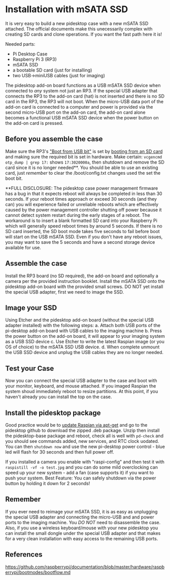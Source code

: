 Installation with mSATA SSD
===========================
It is very easy to build a new pidesktop case with a new mSATA SSD attached. The official documents make this unecessarily complex with creating SD cards and clone operations. If you want the fast path here it is!

Needed parts:
- Pi Desktop Case
- Raspberry Pi 3 (RP3)
- mSATA SSD
- a bootable SD card (just for installing)
- two USB->miniUSB cables (just for imaging)

The pidesktop add-on board functions as a USB mSATA SSD device when connected to *any* system not just an RP3. If the special USB adapter that connects the RP3 to the add-on card (hat) is not inserted and there is no SD card in the RP3, the RP3 will not boot. When the micro-USB data port of the add-on card is connected to a computer and power is provided via the second micro-USB port on the add-on card, the add-on card alone becomes a functional USB mSATA SSD device when the power button on the add-on card is pressed.

Before you assemble the case
----------------------------
Make sure the RP3's ["Boot from USB bit"](https://www.raspberrypi.org/documentation/hardware/raspberrypi/bootmodes/msd.md) is set by [booting from an SD card](https://www.raspberrypi.org/documentation/installation/installing-images/README.md) and making sure the required bit is set in hardware.  Make certain: `vcgencmd otp_dump | grep 17:` shows `17:3020000a`, then shutdown and remove the SD card since it is no longer needed**.  You should be able to use an existing card, just *remember* to clear the /boot/config.txt changes used the set the boot bit.

**FULL DISCLOSURE:  The pidesktop case power management firmware has a bug in that it expects reboot will always be completed in less than 30 seconds.  If your reboot times approach or exceed 30 seconds (and they can) you will experience failed or unreliable reboots which are effectively caused by the power management controller shutting off power because it cannot detect system restart during the early stages of a reboot.  The workaround is to insert a blank formatted SD card into your Raspberry Pi which will generally speed reboot times by around 5 seconds. If there is no SD card inserted, the SD boot mode takes five seconds to fail before boot will start on the USB mSATA SSD.  Even if you don't have any reboot issues, you may want to save the 5 seconds and have a second storage device available for use.

Assemble the case
-----------------
Install the RP3 board (no SD required), the add-on board and optionally a camera per the provided instruction booklet.
Install the mSATA SSD onto the pidesktop add-on board with the provided small screws.
DO NOT yet install the special USB adapter, first we need to image the SSD.

Image your SSD
--------------
Using Etcher and the pidesktop add-on board (without the special USB adapter installed) with the following steps:
a. Attach both USB ports of the pi-desktop add-on board with USB cables to the imaging machine
b. Press the power button on the add-on board, it will appear to your imaging system as a USB SSD device
c. Use Etcher to write the latest Raspian image (or you OS of choice) to the mSATA SSD USB device.
d. When complete unmount the USB SSD device and unplug the USB cables they are no longer needed.

Test your Case
--------------
Now you can connect the special USB adapter to the case and boot with your monitor, keyboard, and mouse attached.  If you imaged Raspian the system shoud immediately reboot to resize partitions.  At this point, if you haven't already you can install the top on the case.

Install the pidesktop package
-----------------------------
Good practice would be to [update Raspian via apt-get](https://www.raspberrypi.org/documentation/raspbian/updating.md) and go to the pidesktop github to download the zipped .deb package. Unzip then install the pidesktop-base package and reboot, check all is well with `pd-check` and you should see commands added, new services, and RTC clock uodated. You can then `shutdown now` and use the new pi-desktop power control - blue led will flash for 30 seconds and then full power off.

If you installed a camera you enable with "raspi-config" and then test it with `raspistill -vf -o test.jpg` and you can do some mild overclocking can speed up your new system - add a fan (case supports it) if you want to push your system.  Best Feature: You can safely shutdown via the power button by holding it down for 2 seconds!

Remember
--------
If you ever need to reimage your mSATA SSD, it is as easy as unplugging the special USB adapter and connecting the micro-USB and and power ports to the imaging machine.  You *DO NOT* need to disassemble the case.   Also, if you use a wireless keyboard/mouse with your new pidesktop you can install the small dongle under the special USB adapter and that makes for a very clean installation with easy access to the remaining USB ports.

References
----------
https://github.com/raspberrypi/documentation/blob/master/hardware/raspberrypi/bootmodes/bootflow.md

